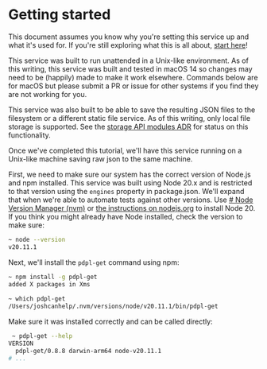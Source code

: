 # Getting started

This document assumes you know why you're setting this service up and what it's used for. If you're still exploring what this is all about, [start here](https://www.joshcanhelp.com/personal-data-pipeline)!

This service was built to run unattended in a Unix-like environment. As of this writing, this service was built and tested in macOS 14 so changes may need to be (happily) made to make it work elsewhere. Commands below are for macOS but please submit a PR or issue for other systems if you find they are not working for you.

This service was also built to be able to save the resulting JSON files to the filesystem or a different static file service. As of this writing, only local file storage is supported. See the [storage API modules ADR](./decisions/009-storage-api-modules) for status on this functionality. 

Once we've completed this tutorial, we'll have this service running on a Unix-like machine saving raw json to the same machine. 

First, we need to make sure our system has the correct version of Node.js and npm installed. This service was built using Node 20.x and is restricted to that version using the `engines` property in package.json. We'll expand that when we're able to automate tests against other versions. Use [# Node Version Manager (nvm)](https://github.com/nvm-sh/nvm) or [the instructions on nodejs.org](https://nodejs.org/en/download/package-manager) to install Node 20. If you think you might already have Node installed, check the version to make sure:

```sh
~ node --version
v20.11.1
```

Next, we'll install the `pdpl-get` command using npm:

```bash
~ npm install -g pdpl-get
added X packages in Xms
  
~ which pdpl-get         
/Users/joshcanhelp/.nvm/versions/node/v20.11.1/bin/pdpl-get
```

Make sure it was installed correctly and can be called directly:

```sh
 ~ pdpl-get --help
VERSION
  pdpl-get/0.8.8 darwin-arm64 node-v20.11.1
# ...
```

